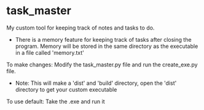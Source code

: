 # task_master
My custom tool for keeping track of notes and tasks to do.
- There is a memory feature for keeping track of tasks after closing the program. Memory will be stored in the same directory as the executable in a file called 'memory.txt'

To make changes: Modify the task_master.py file and run the create_exe.py file.
- Note: This will make a 'dist' and 'build' directory, open the 'dist' directory to get your custom executable


To use default: Take the .exe and run it
